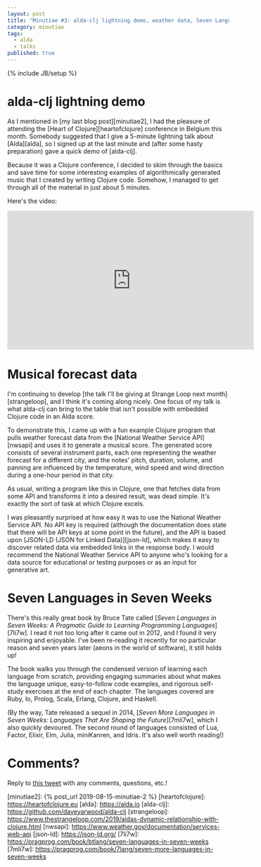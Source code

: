 ```yaml
---
layout: post
title: "Minutiae #3: alda-clj lightning demo, weather data, Seven Languages in Seven Weeks"
category: minutiae
tags:
  - alda
  - talks
published: true
---
```


{% include JB/setup %}

# alda-clj lightning demo

As I mentioned in [my last blog post][minutiae2], I had the pleasure of
attending the [Heart of Clojure][heartofclojure] conference in Belgium this
month. Somebody suggested that I give a 5-minute lightning talk about
[Alda][alda], so I signed up at the last minute and (after some hasty
preparation) gave a quick demo of [alda-clj].

Because it was a Clojure conference, I decided to skim through the basics and
save time for some interesting examples of algorithmically generated music that
I created by writing Clojure code. Somehow, I managed to get through all of the
material in just about 5 minutes.

Here's the video:

<center>
<iframe width="560" height="315" src="https://www.youtube.com/embed/8HOflt1_cH4" frameborder="0" allowfullscreen></iframe>
</center>

# Musical forecast data

I'm continuing to develop [the talk I'll be giving at Strange Loop next
month][strangeloop], and I think it's coming along nicely. One focus of my talk
is what alda-clj can bring to the table that isn't possible with embedded
Clojure code in an Alda score.

To demonstrate this, I came up with a fun example Clojure program that pulls
weather forecast data from the [National Weather Service API][nwsapi] and uses
it to generate a musical score. The generated score consists of several
instrument parts, each one representing the weather forecast for a different
city, and the notes' pitch, duration, volume, and panning are influenced by the
temperature, wind speed and wind direction during a one-hour period in that
city.

As usual, writing a program like this in Clojure, one that fetches data from
some API and transforms it into a desired result, was dead simple. It's exactly
the sort of task at which Clojure excels.

I was pleasantly surprised at how easy it was to use the National Weather
Service API. No API key is required (although the documentation does state that
there will be API keys at some point in the future), and the API is based upon
[JSON-LD (JSON for Linked Data)][json-ld], which makes it easy to discover
related data via embedded links in the response body. I would recommend the
National Weather Service API to anyone who's looking for a data source for
educational or testing purposes or as an input for generative art.

# Seven Languages in Seven Weeks

There's this really great book by Bruce Tate called [_Seven Languages in Seven
Weeks: A Pragmatic Guide to Learning Programming Languages_][7li7w]. I read it
not too long after it came out in 2012, and I found it very inspiring and
enjoyable. I've been re-reading it recently for no particular reason and seven
years later (aeons in the world of software), it still holds up!

The book walks you through the condensed version of learning each language from
scratch, providing engaging summaries about what makes the language unique,
easy-to-follow code examples, and rigorous self-study exercises at the end of
each chapter. The languages covered are Ruby, Io, Prolog, Scala, Erlang,
Clojure, and Haskell.

(By the way, Tate released a sequel in 2014, [_Seven More Languages in Seven
Weeks: Languages That Are Shaping the Future_][7mli7w], which I also quickly
devoured. The second round of languages consisted of Lua, Factor, Elixir, Elm,
Julia, miniKanren, and Idris. It's also well worth reading!)

# Comments?

Reply to [this tweet][tweet] with any comments, questions, etc.!

[tweet]: https://twitter.com/dave_yarwood/status/1165956443591323651

[minutiae2]: {% post_url 2019-08-15-minutiae-2 %}
[heartofclojure]: https://heartofclojure.eu
[alda]: https://alda.io
[alda-clj]: https://github.com/daveyarwood/alda-clj
[strangeloop]: https://www.thestrangeloop.com/2019/aldas-dynamic-relationship-with-clojure.html
[nwsapi]: https://www.weather.gov/documentation/services-web-api
[json-ld]: https://json-ld.org/
[7li7w]: https://pragprog.com/book/btlang/seven-languages-in-seven-weeks
[7mli7w]: https://pragprog.com/book/7lang/seven-more-languages-in-seven-weeks

